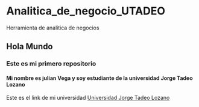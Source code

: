 # Analitica_de_negocio_UTADEO
Herramienta de analitica de negocios


## Hola Mundo
### Este es mi primero repositorio
#### Mi nombre es julian Vega y soy estudiante de la universidad Jorge Tadeo Lozano


Este es el link de mi universidad [Universidad Jorge Tadeo Lozano](https://www.utadeo.edu.co/es)
